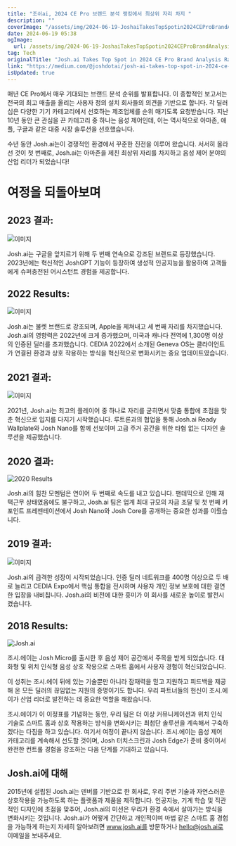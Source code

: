 ```yaml
---
title: "조쉬ai, 2024 CE Pro 브랜드 분석 랭킹에서 최상위 자리 차지 "
description: ""
coverImage: "/assets/img/2024-06-19-JoshaiTakesTopSpotin2024CEProBrandAnalysisRankings_0.png"
date: 2024-06-19 05:38
ogImage:
  url: /assets/img/2024-06-19-JoshaiTakesTopSpotin2024CEProBrandAnalysisRankings_0.png
tag: Tech
originalTitle: "Josh.ai Takes Top Spot in 2024 CE Pro Brand Analysis Rankings 🚀"
link: "https://medium.com/@joshdotai/josh-ai-takes-top-spot-in-2024-ce-pro-brand-analysis-rankings-b3f30def9dbd"
isUpdated: true
---
```


매년 CE Pro에서 매우 기대되는 브랜드 분석 순위를 발표합니다. 이 종합적인 보고서는 전국의 최고 매출을 올리는 사용자 정의 설치 회사들의 의견을 기반으로 합니다. 각 딜러십은 다양한 기기 카테고리에서 선호하는 제조업체를 순위 매기도록 요청받습니다. 지난 10년 동안 큰 관심을 끈 카테고리 중 하나는 음성 제어인데, 이는 역사적으로 아마존, 애플, 구글과 같은 대중 시장 솔루션을 선호했습니다.

수년 동안 Josh.ai는이 경쟁적인 환경에서 꾸준한 진전을 이루어 왔습니다. 서서히 올라선 것이 첫 번째로, Josh.ai는 아마존을 제친 최상위 자리를 차지하고 음성 제어 분야의 산업 리더가 되었습니다!

# 여정을 되돌아보며

<!-- cozy-coder - 수평 -->

<ins class="adsbygoogle"
     style="display:block"
     data-ad-client="ca-pub-4877378276818686"
     data-ad-slot="1107185301"
     data-ad-format="auto"
     data-full-width-responsive="true"></ins>

<script>
     (adsbygoogle = window.adsbygoogle || []).push({});
</script>

## 2023 결과:

![이미지](/assets/img/2024-06-19-JoshaiTakesTopSpotin2024CEProBrandAnalysisRankings_1.png)

Josh.ai는 구글을 앞지르기 위해 두 번째 연속으로 강조된 브랜드로 등장했습니다. 2023년에는 혁신적인 JoshGPT 기능이 등장하여 생성적 인공지능을 활용하여 고객들에게 슈퍼충전된 어시스턴트 경험을 제공합니다.

## 2022 Results:

<!-- cozy-coder - 수평 -->

<ins class="adsbygoogle"
     style="display:block"
     data-ad-client="ca-pub-4877378276818686"
     data-ad-slot="1107185301"
     data-ad-format="auto"
     data-full-width-responsive="true"></ins>

<script>
     (adsbygoogle = window.adsbygoogle || []).push({});
</script>

![이미지](/assets/img/2024-06-19-JoshaiTakesTopSpotin2024CEProBrandAnalysisRankings_2.png)

Josh.ai는 불렛 브랜드로 강조되며, Apple을 제쳐내고 세 번째 자리를 차지했습니다. Josh.ai의 영향력은 2022년에 크게 증가했으며, 미국과 캐나다 전역에 1,300명 이상의 인증된 딜러를 초과했습니다. CEDIA 2022에서 소개된 Geneva OS는 클라이언트가 연결된 환경과 상호 작용하는 방식을 혁신적으로 변화시키는 중요 업데이트였습니다.

## 2021 결과:

![이미지](/assets/img/2024-06-19-JoshaiTakesTopSpotin2024CEProBrandAnalysisRankings_3.png)

<!-- cozy-coder - 수평 -->

<ins class="adsbygoogle"
     style="display:block"
     data-ad-client="ca-pub-4877378276818686"
     data-ad-slot="1107185301"
     data-ad-format="auto"
     data-full-width-responsive="true"></ins>

<script>
     (adsbygoogle = window.adsbygoogle || []).push({});
</script>

2021년, Josh.ai는 최고의 플레이어 중 하나로 자리를 굳히면서 맞춤 통합에 초점을 맞춘 혁신으로 입지를 다지기 시작했습니다. 루트론과의 협업을 통해 Josh.ai Ready Wallplate와 Josh Nano를 함께 선보이며 고급 주거 공간을 위한 타협 없는 디자인 솔루션을 제공했습니다.

## 2020 결과:

![2020 Results](/assets/img/2024-06-19-JoshaiTakesTopSpotin2024CEProBrandAnalysisRankings_4.png)

Josh.ai의 힘찬 모멘텀은 연이어 두 번째로 속도를 내고 있습니다. 팬데믹으로 인해 재택근무 상태였음에도 불구하고, Josh.ai 팀은 업계 최대 규모의 자금 조달 및 첫 번째 키포인트 프레젠테이션에서 Josh Nano와 Josh Core를 공개하는 중요한 성과를 이뤘습니다.

<!-- cozy-coder - 수평 -->

<ins class="adsbygoogle"
     style="display:block"
     data-ad-client="ca-pub-4877378276818686"
     data-ad-slot="1107185301"
     data-ad-format="auto"
     data-full-width-responsive="true"></ins>

<script>
     (adsbygoogle = window.adsbygoogle || []).push({});
</script>

## 2019 결과:

![이미지](/assets/img/2024-06-19-JoshaiTakesTopSpotin2024CEProBrandAnalysisRankings_5.png)

Josh.ai의 급격한 성장이 시작되었습니다. 인증 딜러 네트워크를 400명 이상으로 두 배로 늘리고 CEDIA Expo에서 핵심 통합을 전시하며 사용자 개인 정보 보호에 대한 결연한 입장을 내비칩니다. Josh.ai의 비전에 대한 흥미가 이 회사를 새로운 높이로 발전시켰습니다.

## 2018 Results:

<!-- cozy-coder - 수평 -->

<ins class="adsbygoogle"
     style="display:block"
     data-ad-client="ca-pub-4877378276818686"
     data-ad-slot="1107185301"
     data-ad-format="auto"
     data-full-width-responsive="true"></ins>

<script>
     (adsbygoogle = window.adsbygoogle || []).push({});
</script>

![Josh.ai](/assets/img/2024-06-19-JoshaiTakesTopSpotin2024CEProBrandAnalysisRankings_6.png)

조시.에이는 Josh Micro를 출시한 후 음성 제어 공간에서 주목을 받게 되었습니다. 대화형 및 위치 인식형 음성 상호 작용으로 스마트 홈에서 사용자 경험이 혁신되었습니다.

이 성취는 조시.에이 뒤에 있는 기술뿐만 아니라 잠재력을 믿고 지원하고 피드백을 제공해 온 모든 딜러의 끊임없는 지원의 증명이기도 합니다. 우리 파트너들의 헌신이 조시.에이가 산업 리더로 발전하는 데 중요한 역할을 해왔습니다.

조시.에이가 이 이정표를 기념하는 동안, 우리 팀은 더 이상 커뮤니케이션과 위치 인식 기술로 스마트 홈과 상호 작용하는 방식을 변화시키는 최첨단 솔루션을 계속해서 구축하겠다는 다짐을 하고 있습니다. 여기서 여정이 끝나지 않습니다. 조시.에이는 음성 제어 카테고리를 계속해서 선도할 것이며, Josh 터치스크린과 Josh Edge가 준비 중이어서 완전한 컨트롤 경험을 강조하는 다음 단계를 기대하고 있습니다.

<!-- cozy-coder - 수평 -->

<ins class="adsbygoogle"
     style="display:block"
     data-ad-client="ca-pub-4877378276818686"
     data-ad-slot="1107185301"
     data-ad-format="auto"
     data-full-width-responsive="true"></ins>

<script>
     (adsbygoogle = window.adsbygoogle || []).push({});
</script>

## Josh.ai에 대해

2015년에 설립된 Josh.ai는 덴버를 기반으로 한 회사로, 우리 주변 기술과 자연스러운 상호작용을 가능하도록 하는 플랫폼과 제품을 제작합니다. 인공지능, 기계 학습 및 직관적인 디자인에 초점을 맞추어, Josh.ai의 미션은 우리가 환경 속에서 살아가는 방식을 변화시키는 것입니다. Josh.ai가 어떻게 간단하고 개인적이며 마법 같은 스마트 홈 경험을 가능하게 하는지 자세히 알아보려면 www.josh.ai를 방문하거나 hello@josh.ai로 이메일을 보내주세요.
